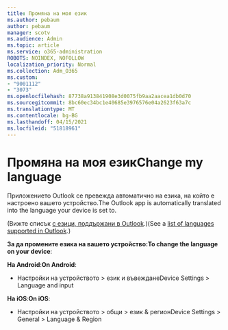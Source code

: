 ```yaml
---
title: Промяна на моя език
ms.author: pebaum
author: pebaum
manager: scotv
ms.audience: Admin
ms.topic: article
ms.service: o365-administration
ROBOTS: NOINDEX, NOFOLLOW
localization_priority: Normal
ms.collection: Adm_O365
ms.custom:
- "9001112"
- "3073"
ms.openlocfilehash: 87738a913841908e3d0075fb9aa2aacea1db0d70
ms.sourcegitcommit: 8bc60ec34bc1e40685e3976576e04a2623f63a7c
ms.translationtype: MT
ms.contentlocale: bg-BG
ms.lasthandoff: 04/15/2021
ms.locfileid: "51818961"
---
```

# <a name="change-my-language"></a><span data-ttu-id="fe083-102">Промяна на моя език</span><span class="sxs-lookup"><span data-stu-id="fe083-102">Change my language</span></span>

<span data-ttu-id="fe083-103">Приложението Outlook се превежда автоматично на езика, на който е настроено вашето устройство.</span><span class="sxs-lookup"><span data-stu-id="fe083-103">The Outlook app is automatically translated into the language your device is set to.</span></span> 

<span data-ttu-id="fe083-104">(Вижте списък [с езици, поддържани в Outlook](https://acompli.helpshift.com/a/outlook/?s=general-questions&f=in-which-languages-is-your-app-translated).)</span><span class="sxs-lookup"><span data-stu-id="fe083-104">(See a [list of languages supported in Outlook](https://acompli.helpshift.com/a/outlook/?s=general-questions&f=in-which-languages-is-your-app-translated).)</span></span> 

<span data-ttu-id="fe083-105">**За да промените езика на вашето устройство:**</span><span class="sxs-lookup"><span data-stu-id="fe083-105">**To change the language on your device**:</span></span> 

<span data-ttu-id="fe083-106">**На Android**:</span><span class="sxs-lookup"><span data-stu-id="fe083-106">**On Android**:</span></span> 

- <span data-ttu-id="fe083-107">Настройки на устройството > език и въвеждане</span><span class="sxs-lookup"><span data-stu-id="fe083-107">Device Settings > Language and input</span></span> 

<span data-ttu-id="fe083-108">**На iOS**:</span><span class="sxs-lookup"><span data-stu-id="fe083-108">**On iOS**:</span></span> 

- <span data-ttu-id="fe083-109">Настройки на устройството > общи > език & регион</span><span class="sxs-lookup"><span data-stu-id="fe083-109">Device Settings > General > Language & Region</span></span> 
